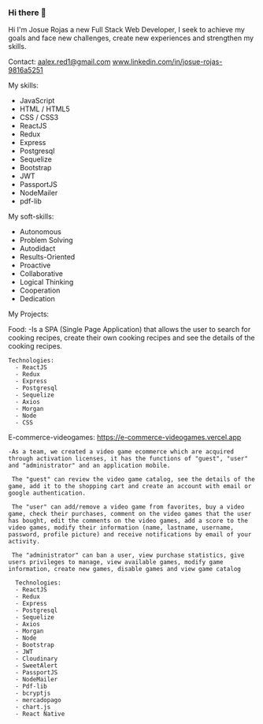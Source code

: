 ### Hi there 👋

Hi I'm Josue Rojas a new Full Stack Web Developer, I seek to achieve my goals and face new challenges, create new experiences and strengthen my skills.

Contact:
aalex.red1@gmail.com
www.linkedin.com/in/josue-rojas-9816a5251

My skills:
  - JavaScript
  - HTML / HTML5
  - CSS / CSS3
  - ReactJS
  - Redux
  - Express
  - Postgresql
  - Sequelize
  - Bootstrap
  - JWT
  - PassportJS
  - NodeMailer
  - pdf-lib

My soft-skills:
  - Autonomous
  - Problem Solving
  - Autodidact
  - Results-Oriented 
  - Proactive
  - Collaborative
  - Logical Thinking
  - Cooperation
  - Dedication


My Projects:

  Food: 
    -Is a SPA (Single Page Application) that allows the user to search for cooking recipes, create their own cooking recipes and see the details of the cooking recipes.
    
    Technologies:
      - ReactJS
      - Redux
      - Express
      - Postgresql
      - Sequelize
      - Axios
      - Morgan
      - Node
      - CSS
    
  E-commerce-videogames: https://e-commerce-videogames.vercel.app
  
    -As a team, we created a video game ecommerce which are acquired through activation licenses, it has the functions of "guest", "user" and "administrator" and an application mobile.
      
     The "guest" can review the video game catalog, see the details of the game, add it to the shopping cart and create an account with email or google authentication.
     
     The "user" can add/remove a video game from favorites, buy a video game, check their purchases, comment on the video games that the user has bought, edit the comments on the video games, add a score to the video games, modify their information (name, lastname, username, password, profile picture) and receive notifications by email of your activity.
     
     The "administrator" can ban a user, view purchase statistics, give users privileges to manage, view available games, modify game information, create new games, disable games and view game catalog
     
      Technologies:
      - ReactJS
      - Redux
      - Express
      - Postgresql
      - Sequelize
      - Axios
      - Morgan
      - Node
      - Bootstrap
      - JWT
      - Cloudinary
      - SweetAlert
      - PassportJS
      - NodeMailer
      - Pdf-lib
      - bcryptjs
      - mercadopago
      - chart.js
      - React Native
      
